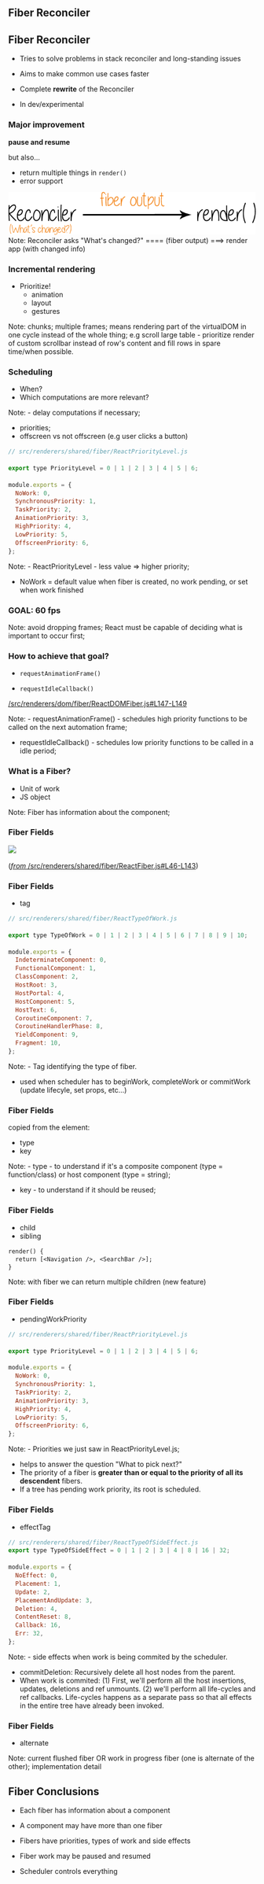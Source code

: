 ## Fiber Reconciler


## Fiber Reconciler

- Tries to solve problems in stack reconciler and long-standing issues

- Aims to make common use cases faster

- Complete **rewrite** of the Reconciler

- In dev/experimental


### Major improvement

**pause and resume**

but also...
- return multiple things in `render()`
- error support


<img src="./slides/images/fiber-reconciler.png" class="common" />
Note: Reconciler asks "What's changed?" ==== (fiber output) ===> render app (with changed info)


### **Incremental** rendering
- Prioritize!
  - animation
  - layout
  - gestures

Note: chunks; multiple frames; means rendering part of the virtualDOM in one cycle instead of the whole thing; e.g scroll large table - prioritize render of custom scrollbar instead of row's content and fill rows in spare time/when possible.


### Scheduling
- When?
- Which computations are more relevant?

Note: - delay computations if necessary;
- priorities;
- offscreen vs not offscreen (e.g user clicks a button)


```js
// src/renderers/shared/fiber/ReactPriorityLevel.js

export type PriorityLevel = 0 | 1 | 2 | 3 | 4 | 5 | 6;

module.exports = {
  NoWork: 0,
  SynchronousPriority: 1,
  TaskPriority: 2,
  AnimationPriority: 3,
  HighPriority: 4,
  LowPriority: 5,
  OffscreenPriority: 6,
};
```

Note: - ReactPriorityLevel - less value => higher priority;
- NoWork = default value when fiber is created, no work pending, or set when work finished


### GOAL: 60 fps

Note: avoid dropping frames; React must be capable of deciding what is important to occur first;


### How to achieve that goal?
- `requestAnimationFrame()`

- `requestIdleCallback()`

[/src/renderers/dom/fiber/ReactDOMFiber.js#L147-L149](https://github.com/facebook/react/blob/master/src/renderers/dom/fiber/ReactDOMFiber.js#L147-L149)

Note: - requestAnimationFrame() - schedules high priority functions to be called on the next automation frame;
- requestIdleCallback() - schedules low priority functions to be called in a idle period;


### What is a Fiber?
- Unit of work
- JS object

Note: Fiber has information about the component;


### Fiber Fields

<img src="./slides/images/fiber-fields.gif" />

([*from* /src/renderers/shared/fiber/ReactFiber.js#L46-L143](https://github.com/facebook/react/blob/master/src/renderers/shared/fiber/ReactFiber.js#L46-L143))


### Fiber Fields
- tag

```js
// src/renderers/shared/fiber/ReactTypeOfWork.js

export type TypeOfWork = 0 | 1 | 2 | 3 | 4 | 5 | 6 | 7 | 8 | 9 | 10;

module.exports = {
  IndeterminateComponent: 0,
  FunctionalComponent: 1,
  ClassComponent: 2,
  HostRoot: 3,
  HostPortal: 4,
  HostComponent: 5,
  HostText: 6,
  CoroutineComponent: 7,
  CoroutineHandlerPhase: 8,
  YieldComponent: 9,
  Fragment: 10,
};
```

Note: - Tag identifying the type of fiber.
- used when scheduler has to beginWork, completeWork or commitWork (update lifecyle, set props, etc...)


### Fiber Fields
copied from the element:
- type
- key

Note: - type - to understand if it's a composite component (type = function/class) or host component (type = string);
- key - to understand if it should be reused;


### Fiber Fields
- child
- sibling

```
render() {
  return [<Navigation />, <SearchBar />];
}
```
Note: with fiber we can return multiple children (new feature)


### Fiber Fields
- pendingWorkPriority

```js
// src/renderers/shared/fiber/ReactPriorityLevel.js

export type PriorityLevel = 0 | 1 | 2 | 3 | 4 | 5 | 6;

module.exports = {
  NoWork: 0,
  SynchronousPriority: 1,
  TaskPriority: 2,
  AnimationPriority: 3,
  HighPriority: 4,
  LowPriority: 5,
  OffscreenPriority: 6,
};
```

Note: - Priorities we just saw in ReactPriorityLevel.js;
- helps to answer the question "What to pick next?"
- The priority of a fiber is **greater than or equal to the priority of all its descendent** fibers.
- If a tree has pending work priority, its root is scheduled.


### Fiber Fields
- effectTag

```js
// src/renderers/shared/fiber/ReactTypeOfSideEffect.js
export type TypeOfSideEffect = 0 | 1 | 2 | 3 | 4 | 8 | 16 | 32;

module.exports = {
  NoEffect: 0,
  Placement: 1,
  Update: 2,
  PlacementAndUpdate: 3,
  Deletion: 4,
  ContentReset: 8,
  Callback: 16,
  Err: 32,
};
```

Note: - side effects when work is being commited by the scheduler.
- commitDeletion: Recursively delete all host nodes from the parent.
- When work is commited: (1) First, we'll perform all the host insertions, updates, deletions and ref unmounts. (2) we'll perform all life-cycles and ref callbacks. Life-cycles happens as a separate pass so that all effects in the entire tree have already been invoked.


### Fiber Fields
- alternate

Note: current flushed fiber OR work in progress fiber (one is alternate of the other); implementation detail


## Fiber Conclusions

- Each fiber has information about a component

- A component may have more than one fiber

- Fibers have priorities, types of work and side effects

- Fiber work may be paused and resumed

- Scheduler controls everything
